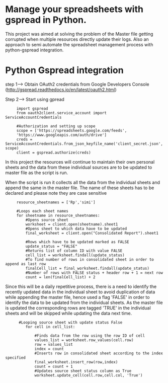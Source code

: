 # Manage your spreadsheets with gspread in Python.

This project was aimed at solving the problem of the Master file getting corrupted when multiple resources directly update their logs. Also an approach to semi automate the spreadsheet management process with python-gspread integration.

# Python Gspread integration

step 1--> Obtain OAuth2 credentials from Google Developers Console (http://gspread.readthedocs.io/en/latest/oauth2.html)

Step 2--> Start using gpread

         import gspread
         from oauth2client.service_account import ServiceAccountCredentials

         #Authorization and setting up scope
         scope = ['https://spreadsheets.google.com/feeds',
         'https://www.googleapis.com/auth/drive']
         creds = ServiceAccountCredentials.from_json_keyfile_name('client_secret.json', scope)
         client = gspread.authorize(creds)


In this project the resources will continue to maintain their own personal sheets and the data from these individual sources are to be updated to master file as the script is run.

When the script is run it collects all the data from the individual sheets and append the same in the master file.
The name of these sheets has to be declared and please note they are case sensitive

         resource_sheetnames = ['Rp','simi']

         #Loops each sheet names
         for sheetname in resource_sheetnames:
             #Opens source sheet 
             worksheet = client.open(sheetname).sheet1    
             #Opens sheet to which data have to be updated
             final_worksheet = client.open("Consolidated Report").sheet1      

             #Rows which have to be updated marked as FALSE
             update_status = "FALSE"   
             #Returns list of column ID with value FALSE
             cell_list = worksheet.findall(update_status)    
             #To find number of rows in consolidated sheet in order to append as last row
             finalCell_list = final_worksheet.findall(update_status)   
             #Number of rows with FALSE status + header row + 1 = next row
             count = len(finalCell_list) + 2
    
    
Since this will be a daily repetitive process, there is a need to identify the recently updated data in the individual sheet to avoid duplication of data while appending the master file, hence used a flag 'FALSE' in order to identify the data to be updated from the individual sheets. As the master file is updated the corresponding rows are tagged 'TRUE' in the individual sheets and will be skipped while updating the data next time.

          #Looping source sheet with update status False
             for cell in cell_list:
        
                 #Finds data from the row using the row ID of cell
                 values_list = worksheet.row_values(cell.row)
                 row = values_list
                 index = count
                 #Inserts row in consolidated sheet according to the index specified
                 final_worksheet.insert_row(row,index)
                 count = count + 1
                 #Updates source sheet status column as True
                 worksheet.update_cell(cell.row,cell.col, 'True')
